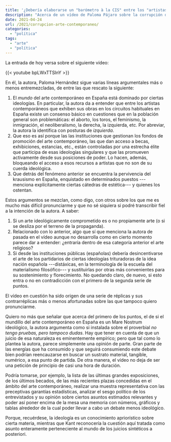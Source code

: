 ```yaml
---
title: '¿Debería elaborarse un "barómetro à la CIS" entre los "artistas contemporáneos"?'
description: "Acerca de un vídeo de Paloma Pájaro sobre la corrupción del arte contemporáneo en España"
date: 2021-04-24
url: /2021/corrupcion-arte-contemporaneo/
categories:
  - "política"
tags:
  - "arte"
  - "política"
---
```


La entrada de hoy versa sobre el siguiente vídeo:

{{< youtube bpLWxTTSInY >}}

En él, la autora, Paloma Hernández sigue varias líneas argumentales más o menos entremezcladas, de entre las que rescato la siguiente:

1. El _mundo_ del arte contemporáneo en España está dominado por ciertas ideologías. En particular, la autora da a entender que entre los artistas contemporáneos que exhiben sus obras en los circuitos habituales en España existe un consenso básico en cuestiones que en la población general son problemáticas: el aborto, los toros, el feminismo, la inmigración, el neoliberalismo, la derecha, la izquierda, etc. Por abreviar, la autora la identifica con posturas de _izquierda_.
2. Que eso es así porque las las instituciones que gestionan los fondos de promoción del arte contemporáneo, las que dan acceso a becas, exhibiciones, estancias, etc., están controladas por una estrecha élite que participa de esas ideologías singulares y que las promueven activamente desde sus posiciones de poder. Lo hacen, además, bloqueando el acceso a esos recursos a artistas que no son de su cuerda ideológica.
3. Que detrás del fenómeno anterior se encuentra la pervivencia del krausismo en España, enquistado en determinados puestos ---menciona explícitamente ciertas cátedras de estética--- y quienes los ostentan.

Estos argumentos se mezclan, como digo, con otros sobre los que me es mucho más difícil pronunciarme y que no sé siquiera si podré transcribir fiel a la intención de la autora. A saber:

1. Si un arte ideológicamente comprometido es o no propiamente arte (o si se desliza por el terreno de la propaganda).
2. Relacionado con lo anterior, algo que sí que menciona la autora de pasada en el vídeo aunque no desarrolla como en cierto momento parece dar a entender: ¿entraría dentro de esa categoría anterior el arte religioso?
3. Si desde las instituciones públicas (españolas) debería desincentivarse el arte de los partidarios de ciertas ideologías trituradoras de la idea nación española ---distáxicas, en la terminología de la escuela del materialismo filosófico--- y sustituirlas por otras más convenientes para su sostenimiento y florecimiento. No quedando claro, de nuevo, si esto entra o no en contradicción con el primero de la segunda serie de puntos.

El vídeo en cuestión ha sido origen de una serie de réplicas y sus contrarréplicas más o menos afortunadas sobre las que tampoco quiero pronunciarme.

Quiero no más que señalar que acerca del primero de los puntos, el de si el mundillo del arte contemporáneo en España es un Mare Nostrum ideológico, la autora argumenta como si instalada sobre el proverbial _no tengo pruebas, pero tampoco dudas_. Hay que tener en cuenta de que un juicio de esa naturaleza es eminentemente empírico; pero que tal como lo plantea la autora, parece simplemente una opinión de parte. Gran parte de las energías que ha consumido y que seguirá consumiendo este debate bien podrían reencauzarse en buscar un sustrato material, tangible, numérico, a esa punto de partida. De otra manera, el vídeo no deja de ser una petición de principio de casi una hora de duración.

Podría tomarse, por ejemplo, la lista de las últimas grandes exposiciones, de los últimos becados, de las más recientes plazas concedidas en el ámbito del arte contemporáneo, realizar una muestra representativa con las preceptivas garantías estadísticas, analizar el sesgo político de los entrevistados y su opinión sobre ciertos asuntos estimados relevantes y poder así poner encima de la mesa una memoria con números, gráficos y tablas alrededor de la cual poder llevar a cabo un debate menos ideológico.

Porque, recuérdese, la ideología es un conocimiento apriorístico sobre cierta materia, mientras que Kant reconocería la cuestión aquí tratada como asunto enteramente perteneciente al mundo de los juicios sintéticos a posteriori.